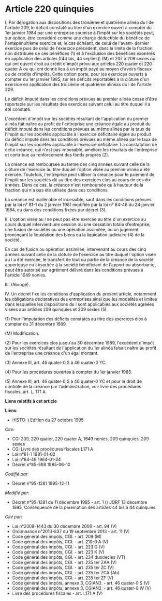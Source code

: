 # Article 220 quinquies

I. Par dérogation aux dispositions des troisième et quatrième alinéa du I de l'article 209, le déficit constaté au titre d'un
exercice ouvert à compter du 1er janvier 1984 par une entreprise soumise à l'impôt sur les sociétés peut, sur option, être
considéré comme une charge déductible du bénéfice de l'antépénultième exercice et, le cas échéant, de celui de l'avant-
dernier exercice puis de celui de l'exercice précédent, dans la limite de la fraction non distribuée de ces bénéfices (1) et
à l'exclusion des bénéfices exonérés en application des articles ((44 bis, 44 septies)) (M) et 207 à 208 sexies ou qui ont
ouvert droit au crédit d'impôt prévu aux articles 220 quater et 220 quater A ou qui ont donné lieu à un impôt payé au moyen
d'avoirs fiscaux ou de crédits d'impôts. Cette option porte, pour les exercices ouverts à compter du 1er janvier 1985, sur
les déficits reportables à la clôture d'un exercice en application des troisième et quatrième alinéas du I de l'article 209.

Le déficit imputé dans les conditions prévues au premier alinéa cesse d'être reportable sur les résultats des exercices
suivant celui au titre duquel il a été constaté.

L'excédent d'impôt sur les sociétés résultant de l'application du premier alinéa fait naître au profit de l'entreprise une
créance égale au produit du déficit imputé dans les conditions prévues au même alinéa par le taux de l'impôt sur les sociétés
applicable à l'exercice déficitaire égale au produit du déficit imputé dans les conditions prévues au même alinéa par le taux
de l'impôt sur les sociétés applicable à l'exercice déficitaire. La constatation de cette créance, qui n'est pas imposable,
améliore les résultats de l'entreprise et contribue au renforcement des fonds propres (2).

La créance est remboursée au terme des cinq années suivant celle de la clôture de l'exercice au titre duquel l'option visée
au premier alinéa a été exercée. Toutefois, l'entreprise peut utiliser la créance pour le paiement de l'impôt sur les
sociétés dû au titre des exercices clos au cours de ces dix années. Dans ce cas, la créance n'est remboursée qu'à hauteur de
la fraction qui n'a pas été utilisée dans ces conditions.

La créance est inaliénable et incessible, sauf dans les conditions prévues par la loi n° 81-1 du 2 janvier 1981 modifiée par
la loi n° 84-46 du 24 janvier 1984, ou dans des conditions fixées par décret (3). 

II. L'option visée au I ne peut pas être exercée au titre d'un exercice au cours duquel intervient une cession ou une
cessation totale d'entreprise, une fusion de sociétés ou une opération assimilée, ou un jugement prononçant la liquidation
des biens ou la liquidation judiciaire (4) de la société.

En cas de fusion ou opération assimilée, intervenant au cours des cinq années suivant celle de la clôture de l'exercice au
titre duquel l'option visée au I a été exercée, le transfert de tout ou partie de la créance de la société apporteuse ou
absorbée à la société bénéficiant de l'apport ou absorbante, peut être autorisé sur agrément délivré dans les conditions
prévues à l'article 1649 nonies.

III. (Abrogé).

IV. Un décret fixe les conditions d'application du présent article, notamment les obligations déclaratives des entreprises
ainsi que les modalités et limites dans lesquelles les dispositions du I sont applicables aux sociétés agréées visées aux
articles 209 quinquies et 209 sexies (5).

(1) Pour l'imputation des déficits constatés au titre des exercices clos à compter du 31 décembre 1989.

(M) Modification.

(2) Pour les exercices clos jusqu'au 30 décembre 1989, l'excédent d'impôt sur les sociétés résultant de l'application du 1er
alinéa faisait naître au profit de l'entreprise une créance d'un égal montant.

(3) Annexe III, art. 46 quater-0 S à 46 quater-0 YC.

(4) Pour les procédures ouvertes à compter du 1er janvier 1986.

(5) Annexe III, art. 46 quater-0 S à 46 quater-0 YC et pour le droit de contrôle de la créance par l'administration, voir
livre des procédures fiscales, art. L. 171 A.

**Liens relatifs à cet article**

**Liens**:

  - HISTO: ) Edition du 27 octobre 1995

_Cite_:

  - CGI 209, 220 quater, 220 quater A, 1649 nonies, 209 quinquies, 209 sexies
  - CGI Livre des procédures fiscales L171 A
  - Loi n°81-1 1981-01-02
  - Loi n°84-46 1984-01-24
  - Décret n°85-598 1985-06-10

_Codifié par_:

  - Décret n°95-1281 1995-12-11

_Modifié par_:

  - Décret n°95-1281 du 11 décembre 1995 - art. 1 () JORF 13 décembre 1995, Conséquence de la péremption des articles 44 bis à 44 quinquies

_Cité par_:

  - Loi n°2008-1443 du 30 décembre 2008 - art. 94 (V)
  - Ordonnance n°2013-837 du 19 septembre 2013 - art. 11 (V)
  - Code général des impôts, CGI. - art. 209 (M)
  - Code général des impôts, CGI. - art. 210-0 A (V)
  - Code général des impôts, CGI. - art. 223 G (V)
  - Code général des impôts, CGI. - art. 223 K (V)
  - Code général des impôts, CGI. - art. 234 duodecies (VT)
  - Code général des impôts, CGI. - art. 235 ter ZAA (V)
  - Code général des impôts, CGI. - art. 235 ter ZC (V)
  - Code général des impôts, CGI. - art. 235 ter ZCA (Ab)
  - Code général des impôts, CGI. - art. 235 ter ZF (V)
  - Code général des impôts, annexe 3, CGIAN3. - art. 46 quater-0 S (V)
  - Code général des impôts, annexe 3, CGIAN3. - art. 46 quater-0 W (V)
  - Livre des procédures fiscales - art. L171 A (V)
